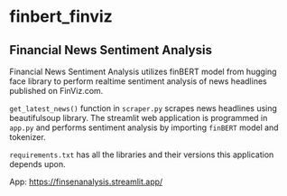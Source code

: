 # finbert_finviz

## Financial News Sentiment Analysis 

Financial News Sentiment Analysis utilizes finBERT model from hugging face library to perform realtime sentiment analysis of news headlines published on FinViz.com.

`get_latest_news()` function in `scraper.py` scrapes news headlines using beautifulsoup library. The streamlit web application is programmed in `app.py` and performs sentiment analysis by importing `finBERT` model and tokenizer.

`requirements.txt` has all the libraries and their versions this application depends upon.

App: https://finsenanalysis.streamlit.app/
